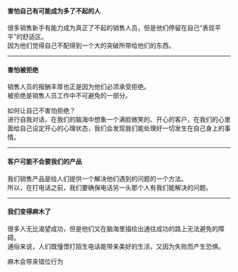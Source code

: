 #### 害怕自己有可能成为多了不起的人
很多销售新手有能力成为真正了不起的销售人员，但是他们停留在自己“表现平平”的舒适区。       
因为他们觉得自己不配得到一个大的突破所带给他们的东西。
              
*******
#### 害怕被拒绝
销售人员的报酬丰厚也正是因为他们必须承受拒绝。       
被拒绝是销售人员工作中不可避免的一部分。   
      
如何让自己不害怕拒绝？     
进行自我对话，在我们的脑海中想象一个满脸微笑的、开心的客户，在我们的心里面给自己设定开心的心理状态，我们会发现我们能处理好一切发生在自己身上的事情。
         
****
     
#### 客户可能不会要我们的产品
我们销售产品是给人们提供一个解决他们遇到的问题的一个方法。      
所以，在打电话之前，我们要确保电话另一头那个人有我们能解决的问题。
        
*****
       
#### 我们变得麻木了
很多人无比渴望成功，但是他们又在脑海里描绘出通往成功的路上无法避免的障碍。       
通俗来说，人们既憧憬打陌生电话能带来美好的生活，又因为失败而产生恐惧。      
          
麻木会带来错位行为
